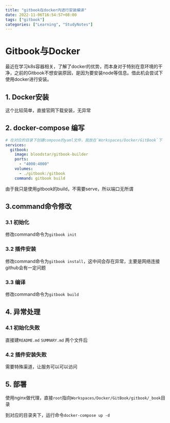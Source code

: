 ```yaml
---
title: "gitbook在docker内进行安装编译"
date: 2022-11-06T16:54:57+08:00
tags: ["gitbook"]
categories: ["Learning", "StudyNotes"]
---
```


# Gitbook与Docker

最近在学习k8s容器相关，了解了docker的优势，而本身对于特别在意环境的干净，之前的Gitbook不想安装原因，是因为要安装node等信息。借此机会尝试下使用docker进行安装。

## 1. Docker安装

这个比较简单，直接官网下载安装，无异常

## 2. docker-compose 编写

```yaml
# 在对应的目录下创建compose的yaml文件，我放在`Workspaces/Docker/GitBook`下
services:
  gitbook:
    image: bloodstar/gitbook-builder
    ports:
      - "4000:4000"
    volumes:
      - ./gitbook:/gitbook
    command: gitbook build
```

由于我只是使用gitbook的build，不需要serve，所以端口无所谓

## 3.command命令修改

### 3.1 初始化

修改command命令为`gitbook init`

### 3.2 插件安装

修改command命令为`gitbook install`，这中间会存在异常，主要是网络连接github会有一定问题

### 3.3 编译

修改command命令为`gitbook build`

## 4. 异常处理

### 4.1 初始化失败

直接建`README.md` `SUMMARY.md` 两个文件后

### 4.2 插件安装失败

需要特殊渠道，让服务可以可以访问

## 5. 部署

使用nginx做代理，直接`root`指向`Workspaces/Docker/GitBook/gitbook/_book`目录

到对应的目录夹下，运行命令`docker-compose up -d`



